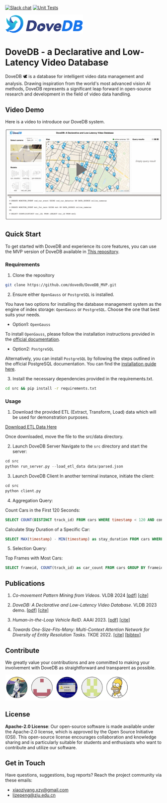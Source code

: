 [![Slack chat][slack-img]](#get-in-touch)
[![Unit Tests][ci-img]](https://github.com/dovedb/DoveDB)

<img src="./figs/DoveDBlatestlogo.png" width="250">

# DoveDB - a Declarative and Low-Latency Video Database

DoveDB 🕊️ is a database for intelligent video data management and analysis. Drawing inspiration from the world's most advanced vision AI methods, DoveDB represents a significant leap forward in open-source research and development in the field of video data handling.

<!-- <img src="./figs/framework.png" width="520"> -->

## Video Demo
Here is a video to introduce our DoveDB system. 

[![Demo video](./figs/video_play.png)](https://www.youtube.com/watch?v=N139dEyvAJk)

## Quick Start

To get started with DoveDB and experience its core features, you can use the MVP version of DoveDB available in [This repository](https://github.com/dovedb/DoveDB_MVP).

### Requirements

1. Clone the repository
```bash
git clone https://github.com/dovedb/DoveDB_MVP.git
```

2. Ensure either `OpenGauss` or `PostgreSQL` is installed.

You have two options for installing the database management system as the engine of index storage: `OpenGauss` or `PostgreSQL`. Choose the one that best suits your needs.

- Option1: `OpenGauss`

To install `OpenGauss`, please follow the installation instructions provided in the [official documentation](https://docs.opengauss.org/zh/docs/3.1.0/docs/installation/installation.html).

- Option2: `PostgreSQL`

Alternatively, you can install `PostgreSQL` by following the steps outlined in the official PostgreSQL documentation. You can find the [installation guide here](https://www.postgresql.org/download/).

3. Install the necessary dependencies provided in the requirements.txt.
```bash
cd src && pip install -r requirements.txt 
```

### Usage

1. Download the provided ETL (Extract, Transform, Load) data which will be used for demonstration purposes.

[Download ETL Data Here](https://drive.google.com/file/d/1KGcr2wEF9_9s_YRgSI30Uwk4QfPCCuyp/view?usp=sharing)

Once downloaded, move the file to the src/data directory.

2. Launch DoveDB Server
Navigate to the `src` directory and start the server:
```python
cd src
python run_server.py --load_etl_data data/parsed.json
```

3. Launch DoveDB Client
In another terminal instance, initiate the client:
```python
cd src
python client.py
```

4. Aggregation Query:

Count Cars in the First 120 Seconds:
```sql
SELECT COUNT(DISTINCT track_id) FROM cars WHERE timestamp < 120 AND confidence > 0.7;
```

Calculate Stay Duration of a Specific Car:
```sql
SELECT MAX(timestamp) - MIN(timestamp) as stay_duration FROM cars WHERE track_id = 20;
```

5. Selection Query:

Top Frames with Most Cars:
```sql
SELECT frameid, COUNT(track_id) as car_count FROM cars GROUP BY frameid ORDER BY car_count DESC LIMIT 5;
```

## Publications

1. *Co-movement Pattern Mining from Videos*. VLDB 2024 [[pdf]](https://browse.arxiv.org/pdf/2308.05370.pdf) [[cite]](https://dblp.org/rec/journals/corr/abs-2308-05370.html?view=bibtex) 

2. *DoveDB: A Declarative and Low-Latency Video Database*. VLDB 2023 demo. [[pdf]](https://www.vldb.org/pvldb/vol16/p3906-zhang.pdf) [[cite]](https://dl.acm.org/doi/10.14778/3611540.3611582)

3. *Human-in-the-Loop Vehicle ReID*. AAAI 2023. [[pdf]](https://github.com/dovedb/DoveDB/blob/main/Documentation/hitl_aaai.pdf) [[cite]](https://researchr.org/publication/LiZS023-0/bibtex)

4. *Towards One-Size-Fits-Many: Multi-Context Attention Network for Diversity of Entity Resolution Tasks*. TKDE 2022. [[cite]](https://ieeexplore.ieee.org/abstract/document/9360523/) [[bibtex]](https://dblp.org/rec/journals/tkde/ZhangLWTC22.bib?param=1)


## Contribute
We greatly value your contributions and are committed to making your involvement with DoveDB as straightforward and transparent as possible. 

<img src="./figs/contributers.png" width="400">

## License

**Apache-2.0 License**: Our open-source software is made available under the Apache-2.0 license, which is approved by the Open Source Initiative (OSI). This open-source license encourages collaboration and knowledge sharing and is particularly suitable for students and enthusiasts who want to contribute and utilize our software.

## Get in Touch

Have questions, suggestions, bug reports? Reach the project community via these emails:

* xiaoziyang.xzy@gmail.com
* lizepeng@zju.edu.cn

[ci-img]: https://github.com/jaegertracing/jaeger/workflows/Unit%20Tests/badge.svg?branch=main
[slack-img]: https://img.shields.io/badge/slack-join%20chat%20%E2%86%92-brightgreen?logo=slack
